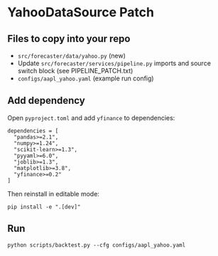 
# YahooDataSource Patch

## Files to copy into your repo
- `src/forecaster/data/yahoo.py`  (new)
- Update `src/forecaster/services/pipeline.py` imports and source switch block (see PIPELINE_PATCH.txt)
- `configs/aapl_yahoo.yaml` (example run config)

## Add dependency
Open `pyproject.toml` and add `yfinance` to dependencies:
```
dependencies = [
  "pandas>=2.1",
  "numpy>=1.24",
  "scikit-learn>=1.3",
  "pyyaml>=6.0",
  "joblib>=1.3",
  "matplotlib>=3.8",
  "yfinance>=0.2"
]
```

Then reinstall in editable mode:
```
pip install -e ".[dev]"
```

## Run
```
python scripts/backtest.py --cfg configs/aapl_yahoo.yaml
```
